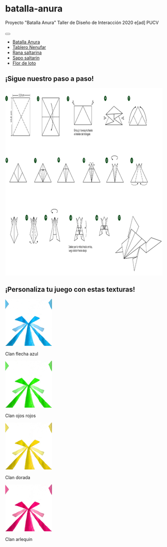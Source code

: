 # batalla-anura
Proyecto "Batalla Anura" Taller de Diseño de Interacción 2020 e[ad] PUCV
<html>
<body>
  <a class="navbar-brand" href="#"></a>
  <button class="navbar-toggler" type="button" data-toggle="collapse" data-target="#navbarNav" aria-controls="navbarNav" aria-expanded="false" aria-label="Toggle navigation">
    <span class="navbar-toggler-icon"></span>
  </button>
  <div class="collapse navbar-collapse" id="navbarNav">
    <ul class="navbar-nav">
      <li class="nav-item active">
        <a class="nav-link" href="#">Batalla Anura</a>
      </li>
        <li><a href="nenufar.html">Tablero Nenufar</a></li>
        <li><a href="rana.html">Rana saltarina</a></li>
        <li><a href="sapo.html">Sapo saltarin</a></li>
        <li><a href="flor.html">Flor de loto</a></li>
    </ul>
  </div>
    <body> 
      <h2>¡Sigue nuestro paso a paso!</h2> 
      <img src="Paso a paso rana anura.jpg" alt="W3Schools.com" width="1200" height="600">
      <h2>¡Personaliza tu juego con estas texturas!</h2> 
        <img src="Textura final rana 1.jpeg" alt="W3Schools.com" width="150" height="150">
        <p>Clan flecha azul</p> 
        <img src="Textura final rana 2.jpg" alt="W3Schools.com" width="150" height="150">
        <p>Clan ojos rojos</p>
        <img src="Textura final rana 3.png" alt="W3Schools.com" width="150" height="150">
        <p>Clan dorada</p>
        <img src="Textura final rana 5.png" alt="W3Schools.com" width="150" height="150">
        <p>Clan arlequin</p>  
    </body> 
</html>
